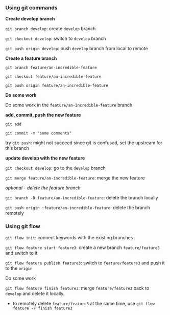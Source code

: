 ### Using git commands

**Create develop branch**

`git branch develop`: create `develop` branch

`git checkout develop`: switch to `develop` branch

`git push origin develop`: push `develop` branch from local to remote

**Create a feature branch**

`git branch feature/an-incredible-feature`

`git checkout feature/an-incredible-feature`

`git push origin feature/an-incredible-feature`

**Do some work**

Do some work in the `feature/an-incredible-feature` branch

**add, commit, push the new feature**

`git add`

`git commit -m "some comments"`

try `git push`: might not succeed since git is confused, set the upstream for this branch

**update develop with the new feature**

`git checkout develop`: go to the `develop` branch

`git merge feature/an-incredible-feature`: merge the new feature

*optional - delete the feature branch*

`git branch -D feature/an-incredible-feature`: delete the branch locally

`git push origin :feature/an-incredible-feature`: delete the branch remotely

### Using git flow

`git flow init`: connect keywords with the existing branches

`git flow feature start feature3`: create a new branch `feature/feature3` and switch to it

`git flow feature publish feature3`: switch to `feature/feature3` and push it to the `origin`

Do some work

`git flow feature finish feature3`: merge `feature/feature3` back to `develop` and delete it locally.

-   to remotely delete `feature/feature3` at the same time, use `git flow feature -F finish feature3`



